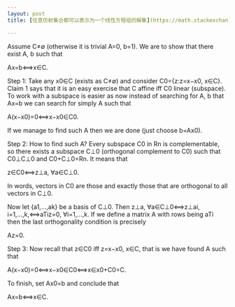 ```yaml
---
layout: post
title: [任意仿射集合都可以表示为一个线性方程组的解集](https://math.stackexchange.com/questions/2812843/every-affine-set-can-be-expressed-as-the-solution-set-of-a-system-of-linear-equa)

---
```


[](https://math.stackexchange.com/questions/2812843/every-affine-set-can-be-expressed-as-the-solution-set-of-a-system-of-linear-equa)

Assume C≠∅ (otherwise it is trivial A=0, b=1). We are to show that there exist A, b such that

Ax=b⟺x∈C.


Step 1: Take any x0∈C (exists as C≠∅) and consider
C0={z:z=x−x0, x∈C}.
Claim 1 says that it is an easy exercise that C affine iff C0 linear (subspace). To work with a subspace is easier as now instead of searching for A, b that Ax=b we can search for simply A such that


A(x−x0)=0⟺x−x0∈C0.


If we manage to find such A then we are done (just choose b=Ax0).

Step 2: How to find such A? Every subspace C0 in Rn is complementable, so there exists a subspace C⊥0 (orthogonal complement to C0) such that C0⊥C⊥0 and C0+C⊥0=Rn. It means that


z∈C0⟺z⊥a, ∀a∈C⊥0.



In words, vectors in C0 are those and exactly those that are orthogonal to all vectors in C⊥0.

Now let {a1,…,ak} be a basis of C⊥0. Then
z⊥a, ∀a∈C⊥0⟺z⊥ai, i=1,…,k,⟺aTiz=0, ∀i=1,…,k.
If we define a matrix A with rows being aTi then the last orthogonality condition is precisely


Az=0.


Step 3: Now recall that z∈C0 iff z=x−x0, x∈C, that is we have found A such that


A(x−x0)=0⟺x−x0∈C0⟺x∈x0+C0=C.


To finish, set Ax0=b and conclude that


Ax=b⟺x∈C.